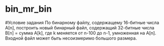# bin_mr_bin

#Условие задания
По бинарному файлу, содержащему 16-битные числа А[n], построить новый бинарный файл, содержащий 32-битные числа В[n] = сумма A[k], где k меняется от n-100 до n-1, умноженная на A[n]. Входной файл может быть несоизмеримо большого размера.
